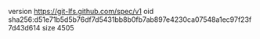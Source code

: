 version https://git-lfs.github.com/spec/v1
oid sha256:d51e71b5d5b76df7d5431bb8b0fb7ab897e4230ca07548a1ec97f23f7d43d614
size 4505
